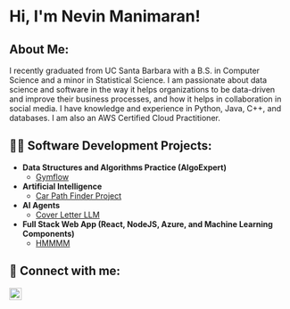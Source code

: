 <h1>Hi, I'm Nevin Manimaran! </h1>

<h2> About Me: </h2>

I recently graduated from UC Santa Barbara with a B.S. in Computer Science and a minor in Statistical Science. I am passionate about data science and software in the way it helps organizations to be data-driven and improve their business processes, and how it helps in collaboration in social media. I have knowledge and experience in Python, Java, C++, and databases. I am also an AWS Certified Cloud Practitioner.

<h2>👨‍💻 Software Development Projects:</h2>

- <b>Data Structures and Algorithms Practice (AlgoExpert)</b>
  - [Gymflow](https://github.com/ucsb-cs184-f24/team05-GymFlow)
- <b>Artificial Intelligence</b>
  - [Car Path Finder Project](https://github.com/NevMan1/CarPathFinder)
- <b>AI Agents</b>
  - [Cover Letter LLM](https://github.com/NevMan1/Cover_Letter_LLM)
- <b>Full Stack Web App (React, NodeJS, Azure, and Machine Learning Components)</b>
  - [HMMMM](https://github.com/ucsb-cs156-s24/proj-organic-s24-5pm-2)
 


<h2> 🤳 Connect with me:</h2>



[<img align="left" alt="JoshMadakor | LinkedIn" width="22px" src="https://cdn.jsdelivr.net/npm/simple-icons@v3/icons/linkedin.svg" />][linkedin]

[linkedin]: https://www.linkedin.com/in/nevin-manimaran

<!--
**joshmadakor1/joshmadakor1** is a ✨ _special_ ✨ repository because its `README.md` (this file) appears on your GitHub profile.

Here are some ideas to get you started:

- 🔭 I’m currently working on ...
- 🌱 I’m currently learning ...
- 👯 I’m looking to collaborate on ...
- 🤔 I’m looking for help with ...
- 💬 Ask me about ...
- 📫 How to reach me: ...
- 😄 Pronouns: ...
- ⚡ Fun fact: ...
-->
